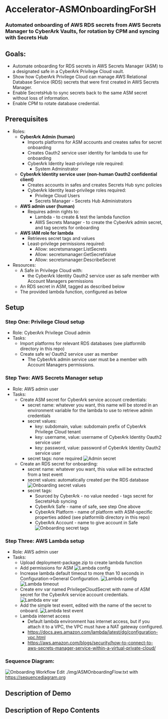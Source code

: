# Accelerator-ASMOnboardingForSH
### Automated onboarding of AWS RDS secrets from AWS Secrets Manager to CyberArk Vaults, for rotation by CPM and syncing with Secrets Hub

## Goals:
- Automate onboarding for RDS secrets in AWS Secrets Manager (ASM) to a designated safe in a CyberArk Privilege Cloud vault.
- Show how CyberArk Privilege Cloud can manage AWS Relational Database Service (RDS) secrets that were first created in AWS Secrets Manager.
- Enable SecretsHub to sync secrets back to the same ASM secret without loss of information.
- Enable CPM to rotate database credential.

## Prerequisites
- Roles:
  - **CyberArk Admin (human)**
    - Imports platforms for ASM accounts and creates safes for secret onboarding
    - Creates Oauth2 service user identity for lambda to use for onboarding
    - CyberArk Identity least-privilege role required:
      - System Adminstrator
  - **CyberArk Identity service user (non-human Oauth2 confidential client)**
    - Creates accounts in safes and creates Secrets Hub sync policies
    - CyberArk Identity least-privilege roles required:
      - Privilege Cloud Users
      - Secrets Manager - Secrets Hub Administrators
  - **AWS admin user (human)**
    - Requires admin rights to:
      - Lambda - to create & test the lambda function
      - AWS Secrets Manager - to create the CyberArk admin secret, and tag secrets for onboarding
  - **AWS IAM role for lambda**
    - Retrieves secret tags and values
    - Least-privilege permissions required:
      - Allow: secretsmanager:ListSecrets
      - Allow: secretsmanager:GetSecretValue
      - Allow: secretsmanager:DescribeSecret
- Resources:
  - A Safe in Privilege Cloud with:
    - the CyberArk Identity Oauth2 service user as safe member with Account Managers permissions
  - An RDS secret in ASM, tagged as described below
  - The provided lambda function, configured as below

## Setup
### Step One: Privilege Cloud setup
- Role: CyberArk Privilege Cloud admin
- Tasks:
  - Import platforms for relevant RDS databases (see platformlib directory in this repo)
  - Create safe w/ Oauth2 service user as member
    - The CyberArk admin service user must be a member with Account Managers permissions.

### Step Two: AWS Secrets Manager setup
- Role: AWS admin user
- Tasks:
  - Create ASM secret for CyberArk service account credentials:
    - secret name: whatever you want, this name will be stored in an environment variable for the lambda to use to retrieve admin credentials
    - secret values:
      - key: subdomain, value: subdomain prefix of CyberArk Privilege Cloud tenant
      - key: username, value: username of CyberArk Identity Oauth2 service user
      - key: password, value: password of CyberArk Identity Oauth2 service user
    - secret tags: none required
    ![Admin secret](https://github.com/conjurdemos/Accelerator-ASMOnboardingForSH/blob/main/img/admin-secret.png?raw=true)
  - Create an RDS secret for onboarding:
    - secret name: whatever you want, this value will be extracted from a test event
    - secret values: automatically created per the RDS database
    ![Onboarding secret values](https://github.com/conjurdemos/Accelerator-ASMOnboardingForSH/blob/main/img/rds-values.png?raw=true)
    - secret tags:
      - Sourced by CyberArk - no value needed - tags secret for SecretsHub syncing
      - CyberArk Safe - name of safe, see step One above
      - CyberArk Platform - name of platform with ASM-specific properties added (see platformlib directory in this repo)
      - CyberArk Account - name to give account in Safe
    ![Onboarding secret tags](https://github.com/conjurdemos/Accelerator-ASMOnboardingForSH/blob/main/img/rds-tags.png?raw=true)

### Step Three: AWS Lambda setup
- Role: AWS admin user
- Tasks:
  - Upload deployment-package.zip to create lambda function
  - Add permissions for ASM
  ![Lambda config](https://github.com/conjurdemos/Accelerator-ASMOnboardingForSH/blob/main/img/lambda-permissions.png?raw=true)
  - Increase lambda default timeout to more than 10 seconds in Configuration->General Configuration.
  ![Lambda config](https://github.com/conjurdemos/Accelerator-ASMOnboardingForSH/blob/main/img/lambda-config.png?raw=true)
  ![Lambda timeout](https://github.com/conjurdemos/Accelerator-ASMOnboardingForSH/blob/main/img/lambda-timeout.png?raw=true)
  - Create env var named PrivilegeCloudSecret with name of ASM secret for the CyberArk service account credentials.
  ![Lambda env var](https://github.com/conjurdemos/Accelerator-ASMOnboardingForSH/blob/main/img/lambda-env-vars.png?raw=true)
  - Add the simple test event, edited with the name of the secret to onboard.
  ![Lambda test event](https://github.com/conjurdemos/Accelerator-ASMOnboardingForSH/blob/main/img/test-event.png?raw=true)
  - Lambda internet access
    - Default lambda environment has internet access, but if you attach it to a VPC, the VPC must have a NAT gateway configured.
    - https://docs.aws.amazon.com/lambda/latest/dg/configuration-vpc.html
    - https://aws.amazon.com/blogs/security/how-to-connect-to-aws-secrets-manager-service-within-a-virtual-private-cloud/

### Sequence Diagram:
![Onboarding Workflow](https://github.com/conjurdemos/Accelerator-ASMOnboardingForSH/blob/main/img/ASMOnboardingFlow.png?raw=true)
Edit ./img/ASMOnboardingFlow.txt with https://sequencediagram.org

## Description of Demo

## Description of Repo Contents
